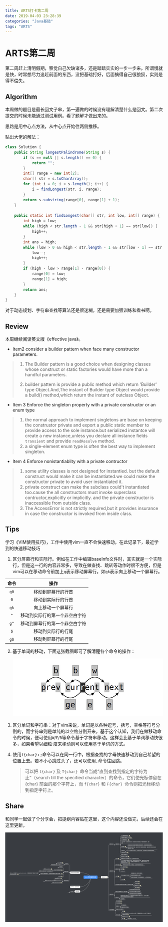 ```yaml
---
title: ARTS打卡第二周
date: 2019-04-03 23:28:39
categories: "Java基础"
tags: "ARTS"
---
```


# ARTS第二周

第二周赶上清明假期，察觉自己欠缺诸多，还是踏踏实实的一步一步来。所谓慢就是快，时常想尽力追赶前面的东西，没把基础打好，后面搞得自己很狼狈，实则是得不偿失。

<!--more-->

## Algorithm

本周做的题目是最长回文子串，第一遍做的时候没有理解清楚什么是回文。第二次提交的时候未能通过测试用例。看了题解才做出来的。

思路是用中心点方法，从中心点开始往两侧推移。

贴出大佬的解法：

```java
class Solution {
    public String longestPalindrome(String s) {
        if (s == null || s.length() == 0) {
            return "";
        }
        int[] range = new int[2];
        char[] str = s.toCharArray();
        for (int i = 0; i < s.length(); i++) {
            i = findLongest(str, i, range);
        }
        return s.substring(range[0], range[1] + 1);
    }
    
    public static int findLongest(char[] str, int low, int[] range) {
        int high = low;
        while (high < str.length - 1 && str[high + 1] == str[low]) {
            high++;
        }
        int ans = high;
        while (low > 0 && high < str.length - 1 && str[low - 1] == str[high + 1]) {
            low--;
            high++;
        }
        if (high - low > range[1] - range[0]) {
            range[0] = low;
            range[1] = high;
        }
        return ans;
    }
}
```

对于动态规划、字符串查找等算法还是很迷糊，还是需要加强训练和看书啊。

## Review

本周继续阅读英文版《effective java》。

- Item2 consider a builder pattern when face many constructor parameters.

> 1. The Builder pattern is a good choice when designing classes whose construct or static factories would have more than a handful parameters.
>
> 2. builder pattern is provide a public method which return 'Builder' type Object.And,The instant of Builder type Object would provide a build() method,which return the instant of outclass Object.

- Item 3 Enforce the singleton property with a private constructor or an enum type

> 1. the normal approach to implement singletons are base on keeping the construstor private and export a public static member to provide access to the sole instance.but serialized instantce will create a new instance,unless you declare all instance fields `transient` and provide `readResolve` method.
> 2. a single-element enum type is often the best way to implement singleton.

- Item 4 Enforce nonistantiablity with a private contructor

> 1. some utility classes is not designed for instantied. but the default construct would make it can be instantiated.we could make the constructor private to avoid user instantiated it.
> 2. private construct can make the subclass could't instantiated too.cause the all constructors must invoke superclass contructor,explicitly or implicitly. and the private constructor is inaccessible from outside class.
> 3. The AccessError is not strictly required,but it provides insurance in case the constructor is invoked from inside class.

## Tips

学习《VIM使用技巧》，工作中使用vim一直不会快速移动，在此记录下，最近学到的快速移动技巧

1. 区分屏幕行和实际行。例如在工作中编辑baseInfo文件时，其实就是一个实际行，但是这一行的内容非常多，导致在做查找、跳转等动作时很不方便，但是vim可以在移动命令前加上`g`表示移动屏幕行。如`gk`表示向上移动一个屏幕行。


| 命令 |              操作              |
| :--: | :----------------------------: |
| `g0` |       移动到屏幕行的行首       |
| `0`  |       移动到实际行的行首       |
| `gk` |       向上移动一个屏幕行       |
| `^`  | 移动到实际行的第一个非空白字符 |
| `g^` | 移动到屏幕行的第一个非空白字符 |
| `$`  |       移动到实际行的行尾       |
| `g$` |       移动到屏幕行的行尾       |

2. 基于单词的移动，下面这张截图即可了解清楚各个命令的操作：

   ![](ARTS-2\moveBaseWord.png)

    

3. 区分单词和字符串：对于vim来说，单词是以各种逗号，括号，空格等符号分割的，而字符串则是单纯的以空格分割开来。基于这个认知，我们在做移动命令的时候，便可使用`W`/`E`/`B`等命令基于字符串移动。这样会比基于单词移动快很多，如果希望以细粒·度来移动则可以使用基于单词的方式。

4. 使用`f{char}`+`;`命令可以在同一行中，根据查找的字母快速移动到自己希望的位置上去。若不小心跳过头了，还可以使用`,`命令往回跳。

   > 可以把 `t{char}` 及 `T{char} `命令当成“直到查找到指定的字符为止”（search till 
   > the specified character）的命令，它们使光标停留在 {char} 前面的那个字符上，而
   > `f{char}` 和 `F{char} `命令则把光标移动到指定字符上。



## Share

和同学一起做了个分享会，把提纲内容贴在这里，这个内容还没做完，后续还会在这里更新。

![](ARTS-2\Java-concurrency-in-practice.png)




